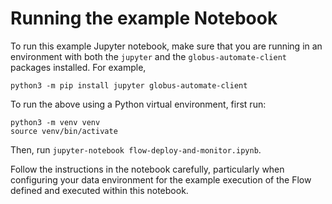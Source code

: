 # Running the example Notebook

To run this example Jupyter notebook, make sure that you are running in an environment with both the `jupyter` and the `globus-automate-client` packages installed. For example,

```
python3 -m pip install jupyter globus-automate-client
```

To run the above using a Python virtual environment, first run:

```
python3 -m venv venv
source venv/bin/activate
```

Then, run `jupyter-notebook flow-deploy-and-monitor.ipynb`. 

Follow the instructions in the notebook carefully, particularly when configuring your data environment for the example execution of the Flow defined and executed within this notebook.

